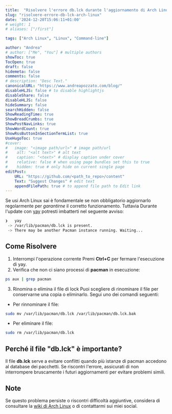 ```yaml
---
title:  "Risolvere l'errore db.lck durante l'aggiornamento di Arch Linux"
slug: "risolvere-errore-db-lck-arch-linux"
date: '2024-12-20T15:06:11+01:00'
# weight: 1
# aliases: ["/first"]

tags: ["Arch Linux", "Linux", "Command-line"]

author: "Andrea"
# author: ["Me", "You"] # multiple authors
showToc: true
TocOpen: true
draft: false
hidemeta: false
comments: false
# description: "Desc Text."
canonicalURL: "https://www.andreapozzato.com/blog/"
disableHLJS: false # to disable highlightjs
disableShare: false
disableHLJS: false
hideSummary: false
searchHidden: false
ShowReadingTime: true
ShowBreadCrumbs: true
ShowPostNavLinks: true
ShowWordCount: true
ShowRssButtonInSectionTermList: true
UseHugoToc: true
#cover:
#   image: "<image path/url>" # image path/url
#    alt: "<alt text>" # alt text
#    caption: "<text>" # display caption under cover
#    relative: false # when using page bundles set this to true
#    hidden: true # only hide on current single page
editPost:
    URL: "https://github.com/<path_to_repo>/content"
    Text: "Suggest Changes" # edit text
    appendFilePath: true # to append file path to Edit link
---
```

Se usi Arch Linux sai è fondamentale se non obbligatorio aggiornarlo regolarmente per *garantirne* il corretto funzionamento. Tuttavia Durante l'update con [yay](https://wiki.archlinux.org/title/AUR_helpers) potresti imbatterti nel seguente avviso:

~~~zsh
❯   yay
 -> /var/lib/pacman/db.lck is present.
 -> There may be another Pacman instance running. Waiting...
~~~

## Come Risolvere
1. Interrompi l'operazione corrente
Premi **Ctrl+C** per fermare l'esecuzione di yay.
2. Verifica che non ci siano processi di **pacman** in esecuzione:
~~~zsh
ps aux | grep pacman
~~~
3. Rinomina o elimina il file di lock
Puoi scegliere di rinominare il file per conservarne una copia o eliminarlo. Segui uno dei comandi seguenti:
- Per rinnominare il file:
~~~zsh
sudo mv /var/lib/pacman/db.lck /var/lib/pacman/db.lck.bak
~~~
- Per eliminare il file:
~~~zsh
sudo rm /var/lib/pacman/db.lck
~~~

## Perché il file "db.lck" è importante?
Il file **db.lck** serve a evitare conflitti quando più istanze di pacman accedono al database dei pacchetti. Se riscontri l'errore, assicurati di non interrompere bruscamente i futuri aggiornamenti per evitare problemi simili.

## Note
Se questo problema persiste o riscontri difficoltà aggiuntive, considera di consultare la [wiki di Arch Linux](https://wiki.archlinux.org/title/Main_page) o di contattarmi sui miei social.
